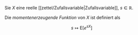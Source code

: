 Sie $X$ eine reelle [[zettel/Zufallsvariable|Zufallsvariable]], $s \in \mathbb{R}$.

Die *momentenerzeugende Funktion* von $X$ ist definiert als

$$
	s \mapsto \text{E}\left[ e^{sX} \right]
$$